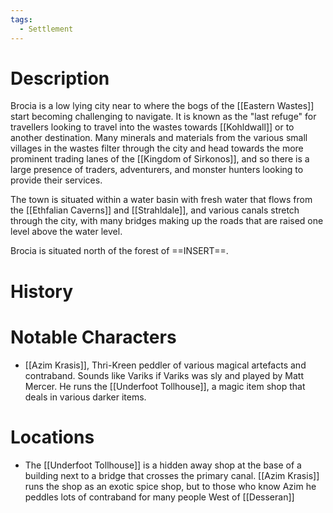 ```yaml
---
tags:
  - Settlement
---
```

# Description
Brocia is a low lying city near to where the bogs of the [[Eastern Wastes]] start becoming challenging to navigate. It is known as the "last refuge" for travellers looking to travel into the wastes towards [[Kohldwall]] or to another destination. Many minerals and materials from the various small villages in the wastes filter through the city and head towards the more prominent trading lanes of the [[Kingdom of Sirkonos]], and so there is a large presence of traders, adventurers, and monster hunters looking to provide their services.

The town is situated within a water basin with fresh water that flows from the [[Ethfalian Caverns]] and [[Strahldale]], and various canals stretch through the city, with many bridges making up the roads that are raised one level above the water level.

Brocia is situated north of the forest of ==INSERT==.
# History

# Notable Characters
- [[Azim Krasis]], Thri-Kreen peddler of various magical artefacts and contraband. Sounds like Variks if Variks was sly and played by Matt Mercer. He runs the [[Underfoot Tollhouse]], a magic item shop that deals in various darker items.
# Locations
- The [[Underfoot Tollhouse]] is a hidden away shop at the base of a building next to a bridge that crosses the primary canal. [[Azim Krasis]] runs the shop as an exotic spice shop, but to those who know Azim he peddles lots of contraband for many people West of [[Desseran]]